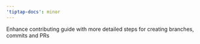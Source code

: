 ```yaml
---
'tiptap-docs': minor
---
```


Enhance contributing guide with more detailed steps for creating branches, commits and PRs
